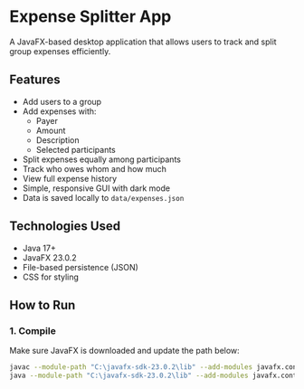 # Expense Splitter App

A JavaFX-based desktop application that allows users to track and split group expenses efficiently.

## Features

- Add users to a group
- Add expenses with:
  - Payer
  - Amount
  - Description
  - Selected participants
- Split expenses equally among participants
- Track who owes whom and how much
- View full expense history
- Simple, responsive GUI with dark mode
- Data is saved locally to `data/expenses.json`

## Technologies Used

- Java 17+
- JavaFX 23.0.2
- File-based persistence (JSON)
- CSS for styling


## How to Run

### 1. Compile

Make sure JavaFX is downloaded and update the path below:

```bash
javac --module-path "C:\javafx-sdk-23.0.2\lib" --add-modules javafx.controls -cp . app/*.java model/*.java service/*.java util/*.java
java --module-path "C:\javafx-sdk-23.0.2\lib" --add-modules javafx.controls -cp . app.ExpenseSplitterApp

